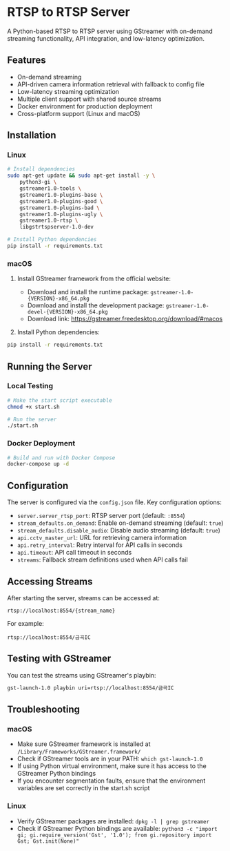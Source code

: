 # RTSP to RTSP Server

A Python-based RTSP to RTSP server using GStreamer with on-demand streaming functionality, API integration, and low-latency optimization.

## Features

- On-demand streaming
- API-driven camera information retrieval with fallback to config file
- Low-latency streaming optimization
- Multiple client support with shared source streams
- Docker environment for production deployment
- Cross-platform support (Linux and macOS)

## Installation

### Linux

```bash
# Install dependencies
sudo apt-get update && sudo apt-get install -y \
    python3-gi \
    gstreamer1.0-tools \
    gstreamer1.0-plugins-base \
    gstreamer1.0-plugins-good \
    gstreamer1.0-plugins-bad \
    gstreamer1.0-plugins-ugly \
    gstreamer1.0-rtsp \
    libgstrtspserver-1.0-dev

# Install Python dependencies
pip install -r requirements.txt
```

### macOS

1. Install GStreamer framework from the official website:
   - Download and install the runtime package: `gstreamer-1.0-{VERSION}-x86_64.pkg`
   - Download and install the development package: `gstreamer-1.0-devel-{VERSION}-x86_64.pkg`
   - Download link: https://gstreamer.freedesktop.org/download/#macos

2. Install Python dependencies:
```bash
pip install -r requirements.txt
```

## Running the Server

### Local Testing

```bash
# Make the start script executable
chmod +x start.sh

# Run the server
./start.sh
```

### Docker Deployment

```bash
# Build and run with Docker Compose
docker-compose up -d
```

## Configuration

The server is configured via the `config.json` file. Key configuration options:

- `server.server_rtsp_port`: RTSP server port (default: `:8554`)
- `stream_defaults.on_demand`: Enable on-demand streaming (default: `true`)
- `stream_defaults.disable_audio`: Disable audio streaming (default: `true`)
- `api.cctv_master_url`: URL for retrieving camera information
- `api.retry_interval`: Retry interval for API calls in seconds
- `api.timeout`: API call timeout in seconds
- `streams`: Fallback stream definitions used when API calls fail

## Accessing Streams

After starting the server, streams can be accessed at:

```
rtsp://localhost:8554/{stream_name}
```

For example:
```
rtsp://localhost:8554/금곡IC
```

## Testing with GStreamer

You can test the streams using GStreamer's playbin:

```bash
gst-launch-1.0 playbin uri=rtsp://localhost:8554/금곡IC
```

## Troubleshooting

### macOS

- Make sure GStreamer framework is installed at `/Library/Frameworks/GStreamer.framework/`
- Check if GStreamer tools are in your PATH: `which gst-launch-1.0`
- If using Python virtual environment, make sure it has access to the GStreamer Python bindings
- If you encounter segmentation faults, ensure that the environment variables are set correctly in the start.sh script

### Linux

- Verify GStreamer packages are installed: `dpkg -l | grep gstreamer`
- Check if GStreamer Python bindings are available: `python3 -c "import gi; gi.require_version('Gst', '1.0'); from gi.repository import Gst; Gst.init(None)"`
